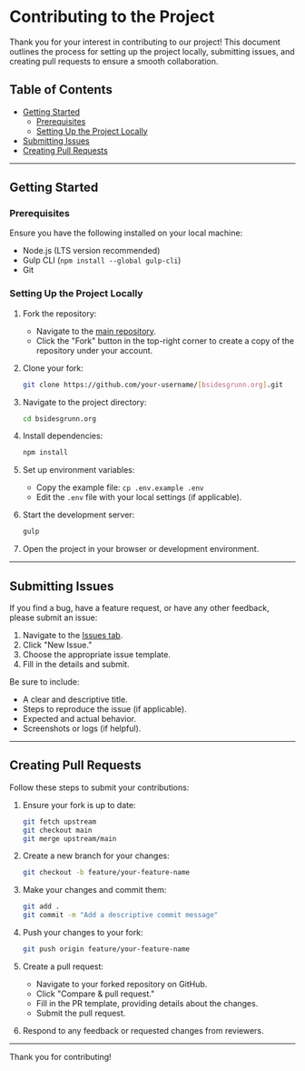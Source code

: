 # Contributing to the Project

Thank you for your interest in contributing to our project! This document outlines the process for setting up the project locally, submitting issues, and creating pull requests to ensure a smooth collaboration.

## Table of Contents
- [Getting Started](#getting-started)
  - [Prerequisites](#prerequisites)
  - [Setting Up the Project Locally](#setting-up-the-project-locally)
- [Submitting Issues](#submitting-issues)
- [Creating Pull Requests](#creating-pull-requests)

---

## Getting Started

### Prerequisites

Ensure you have the following installed on your local machine:
- Node.js (LTS version recommended)
- Gulp CLI (`npm install --global gulp-cli`)
- Git

### Setting Up the Project Locally

1. Fork the repository:
   - Navigate to the [main repository](https://github.com/bsidesgrunn/bsidesgrunn.org.git).
   - Click the "Fork" button in the top-right corner to create a copy of the repository under your account.

2. Clone your fork:
   ```bash
   git clone https://github.com/your-username/[bsidesgrunn.org].git
   ```

3. Navigate to the project directory:
   ```bash
   cd bsidesgrunn.org
   ```

4. Install dependencies:
   ```bash
   npm install
   ```

5. Set up environment variables:
   - Copy the example file: `cp .env.example .env`
   - Edit the `.env` file with your local settings (if applicable).

6. Start the development server:
   ```bash
   gulp
   ```

7. Open the project in your browser or development environment.

---

## Submitting Issues

If you find a bug, have a feature request, or have any other feedback, please submit an issue:

1. Navigate to the [Issues tab](link-to-issues).
2. Click "New Issue."
3. Choose the appropriate issue template.
4. Fill in the details and submit.

Be sure to include:
- A clear and descriptive title.
- Steps to reproduce the issue (if applicable).
- Expected and actual behavior.
- Screenshots or logs (if helpful).

---

## Creating Pull Requests

Follow these steps to submit your contributions:

1. Ensure your fork is up to date:
   ```bash
   git fetch upstream
   git checkout main
   git merge upstream/main
   ```

2. Create a new branch for your changes:
   ```bash
   git checkout -b feature/your-feature-name
   ```

3. Make your changes and commit them:
   ```bash
   git add .
   git commit -m "Add a descriptive commit message"
   ```

4. Push your changes to your fork:
   ```bash
   git push origin feature/your-feature-name
   ```

5. Create a pull request:
   - Navigate to your forked repository on GitHub.
   - Click "Compare & pull request."
   - Fill in the PR template, providing details about the changes.
   - Submit the pull request.

6. Respond to any feedback or requested changes from reviewers.

---

Thank you for contributing!

